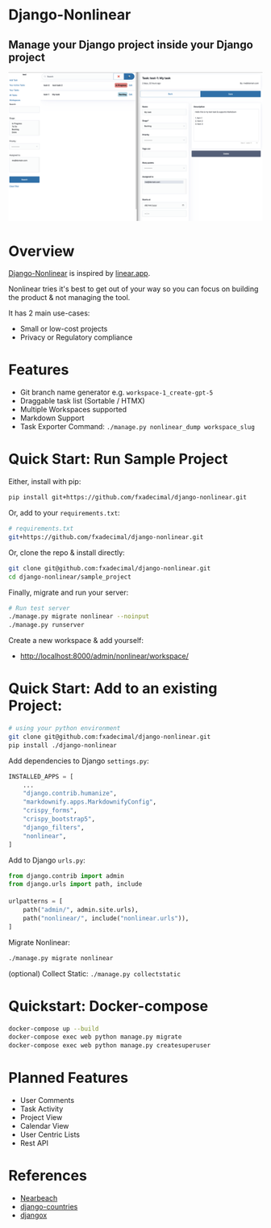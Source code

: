 # Django-Nonlinear

## Manage your Django project inside your Django project


![screenshot.png](screenshot.png)


Overview
========

[Django-Nonlinear](https://github.com/fxadecimal/django-nonlinear) is inspired by [linear.app](https://linear.app).


Nonlinear tries it's best to get out of your way so you can focus on building the product & not managing the tool.

It has 2 main use-cases:

- Small or low-cost projects
- Privacy or Regulatory compliance


Features
========


- Git branch name generator e.g. `workspace-1_create-gpt-5`
- Draggable task list (Sortable / HTMX)
- Multiple Workspaces supported
- Markdown Support
- Task Exporter Command: `./manage.py nonlinear_dump workspace_slug`


Quick Start: Run Sample Project
===============================


Either, install with pip:

```sh
pip install git+https://github.com/fxadecimal/django-nonlinear.git
```

Or, add to your `requirements.txt`:

```sh
# requirements.txt
git+https://github.com/fxadecimal/django-nonlinear.git
```

Or, clone the repo & install directly:

```sh
git clone git@github.com:fxadecimal/django-nonlinear.git
cd django-nonlinear/sample_project
```

Finally, migrate and run your server:

```sh
# Run test server
./manage.py migrate nonlinear --noinput
./manage.py runserver
```

Create a new workspace & add yourself:

- [http://localhost:8000/admin/nonlinear/workspace/](http://localhost:8000/admin/nonlinear/workspace/)


Quick Start: Add to an existing Project:
========================================

```sh
# using your python environment
git clone git@github.com:fxadecimal/django-nonlinear.git
pip install ./django-nonlinear
```

Add dependencies to Django `settings.py`:

```py
INSTALLED_APPS = [
    ...
    "django.contrib.humanize",
    "markdownify.apps.MarkdownifyConfig",
    "crispy_forms",
    "crispy_bootstrap5",
    "django_filters",
    "nonlinear",
]
```

Add to Django `urls.py`:

```py
from django.contrib import admin
from django.urls import path, include

urlpatterns = [
    path("admin/", admin.site.urls),
    path("nonlinear/", include("nonlinear.urls")),
]
```

Migrate Nonlinear:

```sh
./manage.py migrate nonlinear
```

(optional) Collect Static: `./manage.py collectstatic`


Quickstart: Docker-compose
==========================

```sh
docker-compose up --build
docker-compose exec web python manage.py migrate
docker-compose exec web python manage.py createsuperuser
```


Planned Features
================

- User Comments
- Task Activity
- Project View
- Calendar View
- User Centric Lists
- Rest API


References
==========

- [Nearbeach](https://github.com/nearbeach/NearBeach/)
- [django-countries](https://github.com/SmileyChris/django-countries)
- [djangox](https://github.com/wsvincent/djangox)